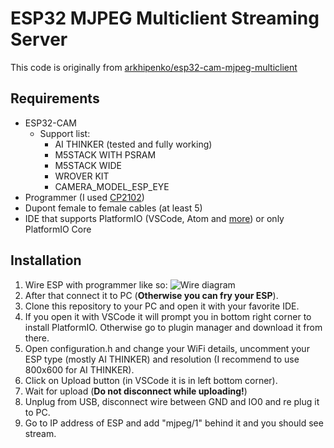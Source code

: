 # ESP32 MJPEG Multiclient Streaming Server

This code is originally from [arkhipenko/esp32-cam-mjpeg-multiclient](https://github.com/arkhipenko/esp32-cam-mjpeg-multiclient)

## Requirements

* ESP32-CAM
  * Support list:
    * AI THINKER (tested and fully working)
    * M5STACK WITH PSRAM
    * M5STACK WIDE
    * WROVER KIT
    * CAMERA_MODEL_ESP_EYE
* Programmer (I used [CP2102](https://www.aliexpress.com/item/33039615015.html))
* Dupont female to female cables (at least 5)
* IDE that supports PlatformIO (VSCode, Atom and [more](https://docs.platformio.org/en/latest/integration/ide/index.html?highlight=ide#desktop-ide)) or only PlatformIO Core

## Installation

1. Wire ESP with programmer like so: 
![Wire diagram](https://i1.wp.com/randomnerdtutorials.com/wp-content/uploads/2019/12/ESP32-CAM-FTDI-programmer-5V-supply.png?w=750&ssl=1)
1. After that connect it to PC (**Otherwise you can fry your ESP**).
1. Clone this repository to your PC and open it with your favorite IDE.
1. If you open it with VSCode it will prompt you in bottom right corner to install PlatformIO. Otherwise go to plugin manager and download it from there.
1. Open configuration.h and change your WiFi details, uncomment your ESP type (mostly AI THINKER) and resolution (I recommend to use 800x600 for AI THINKER).
1. Click on Upload button (in VSCode it is in left bottom corner).
1. Wait for upload (**Do not disconnect while uploading!**)
1. Unplug from USB, disconnect wire between GND and IO0 and re plug it to PC.
1. Go to IP address of ESP and add "mjpeg/1" behind it and you should see stream.